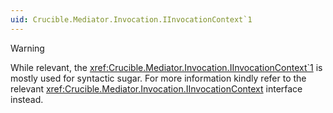 ```yaml
---
uid: Crucible.Mediator.Invocation.IInvocationContext`1
---
```


> [!WARNING]
> While relevant, the <xref:Crucible.Mediator.Invocation.IInvocationContext`1> 
> is mostly used for syntactic sugar. For more information kindly 
> refer to the relevant <xref:Crucible.Mediator.Invocation.IInvocationContext> 
> interface instead.
